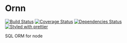 # Ornn

[![Build Status][build-badge]][build]
[![Coverage Status][coverage-badge]][coverage]
[![Dependencies Status][dependencies-badge]][dependencies]
[![Styled with prettier][prettier-badge]][prettier]

[prettier-badge]: https://img.shields.io/badge/styled_with-prettier-ff69b4.svg?style=flat-square
[prettier]: https://github.com/prettier/prettier
[dependencies-badge]: https://img.shields.io/david/xiaofan2406/ornn.svg?style=flat-square
[dependencies]: https://david-dm.org/xiaofan2406/ornn
[build-badge]: https://img.shields.io/travis/xiaofan2406/ornn.svg?style=flat-square
[build]: https://travis-ci.org/xiaofan2406/ornn
[coverage-badge]: https://img.shields.io/codecov/c/github/xiaofan2406/ornn.svg?style=flat-square
[coverage]: https://codecov.io/gh/xiaofan2406/ornn

SQL ORM for node
